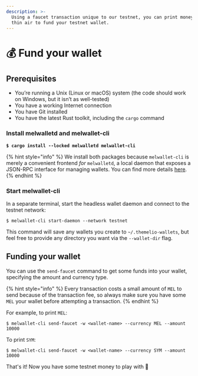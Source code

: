 ```yaml
---
description: >-
  Using a faucet transaction unique to our testnet, you can print money out of
  thin air to fund your testnet wallet.
---
```


# 💰 Fund your wallet

## Prerequisites

* You’re running a Unix (Linux or macOS) system (the code should work on Windows, but it isn’t as well-tested)
* You have a working Internet connection
* You have Git installed
* You have the latest Rust toolkit, including the `cargo` command

### Install melwalletd and melwallet-cli

<pre class="language-shell-session"><code class="lang-shell-session"><strong>$ cargo install --locked melwalletd melwallet-cli
</strong></code></pre>

{% hint style="info" %}
We install both packages because `melwallet-cli` is merely a convenient frontend _for_ `melwalletd`, a local daemon that exposes a JSON-RPC interface for managing wallets. You can find more details [here](https://github.com/themeliolabs/melwalletd).
{% endhint %}

### Start melwallet-cli <a href="#start-melwalletd" id="start-melwalletd"></a>

In a separate terminal, start the headless wallet daemon and connect to the testnet network:

```shell-session
$ melwallet-cli start-daemon --network testnet
```

This command will save any wallets you create to `~/.themelio-wallets`, but feel free to provide any directory you want via the `--wallet-dir` flag.

## Funding your wallet

You can use the `send-faucet` command to get some funds into your wallet, specifying the amount and currency type.

{% hint style="info" %}
Every transaction costs a small amount of `MEL` to send because of the transaction fee, so always make sure you have some `MEL` your wallet before attempting a transaction.
{% endhint %}

For example, to print `MEL`:

```shell-session
$ melwallet-cli send-faucet -w <wallet-name> --currency MEL --amount 10000
```

To print `SYM`:

```shell-session
$ melwallet-cli send-faucet -w <wallet-name> --currency SYM --amount 10000
```

That's it! Now you have some testnet money to play with :tada:
